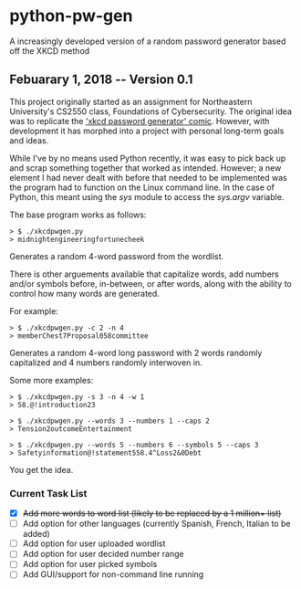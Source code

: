 # python-pw-gen
A increasingly developed version of a random password generator based off the XKCD method

## Febuarary 1, 2018 -- Version 0.1
This project originally started as an assignment for Northeastern University's CS2550 class, Foundations of Cybersecurity. The original idea was to replicate the ['xkcd password generator' comic](http://preshing.com/20110811/xkcd-password-generator/). However, with development it has morphed into a project with personal long-term goals and ideas.

While I've by no means used Python recently, it was easy to pick back up and scrap something together that worked as intended. However; a new element I had never dealt with before that needed to be implemented was the program had to function on the Linux command line. In the case of Python, this meant using the *sys* module to access the *sys.argv* variable.

The base program works as follows:
```
> $ ./xkcdpwgen.py
> midnightengineeringfortunecheek
```
Generates a random 4-word password from the wordlist.

There is other arguements available that capitalize words, add numbers and/or symbols before, in-between, or after words, along with the ability to control how many words are generated.

For example:
```
> $ ./xkcdpwgen.py -c 2 -n 4
> memberChest7Proposal058committee
```
Generates a random 4-word long password with 2 words randomly capitalized and 4 numbers randomly interwoven in.

Some more examples:
```
> $ ./xkcdpwgen.py -s 3 -n 4 -w 1
> 58.@!introduction23

> $ ./xkcdpwgen.py --words 3 --numbers 1 --caps 2
> Tension2outcomeEntertainment

> $ ./xkcdpwgen.py --words 5 --numbers 6 --symbols 5 --caps 3 
> Safetyinformation@!statement558.4^Loss2&0Debt
```
You get the idea.

### Current Task List
- [x] ~~Add more words to word list (likely to be replaced by a 1 million+ list)~~
- [ ] Add option for other languages (currently Spanish, French, Italian to be added)
- [ ] Add option for user uploaded wordlist
- [ ] Add option for user decided number range
- [ ] Add option for user picked symbols
- [ ] Add GUI/support for non-command line running
